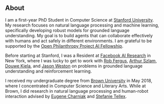 ## About

I am a first-year PhD Student in Computer Science at [Stanford University](https://cs.stanford.edu/). My research focuses on natural language processing and machine learning, specifically developing robust models for 
grounded language understanding. My goal is to build agents that can collaborate effectively with humans and act safely
in different environments. I am grateful to be supported by the [Open Philanthropy Project AI Fellowship](https://www.openphilanthropy.org/focus/global-catastrophic-risks/potential-risks-advanced-artificial-intelligence/the-open-phil-ai-fellowship#Class).

Before starting at Stanford, I was a Resident at [Facebook AI Research](https://research.fb.com/category/facebook-ai-research/) in New York, where
I was lucky to get to work with [Rob Fergus](https://cs.nyu.edu/~fergus/pmwiki/pmwiki.php), 
[Arthur Szlam](https://scholar.google.com/citations?user=u3-FxUgAAAAJ&hl=en), 
[Douwe Kiela](https://douwekiela.github.io/), and [Jason Weston](http://www.thespermwhale.com/jaseweston/) on problems in grounded language understanding
and reinforcement learning. 

I received my undergraduate degree from [Brown University](https://www.brown.edu/) in May 2018, where I concentrated in 
Computer Science and Literary Arts. While at Brown, I did research in natural language processing and human-robot 
interaction advised by [Eugene Charniak](http://cs.brown.edu/people/echarnia/) and [Stefanie Tellex](http://cs.brown.edu/people/stellex/).
